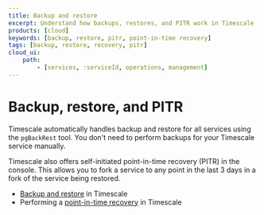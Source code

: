 ```yaml
---
title: Backup and restore
excerpt: Understand how backups, restores, and PITR work in Timescale
products: [cloud]
keywords: [backup, restore, pitr, point-in-time recovery]
tags: [backup, restore, recovery, pitr]
cloud_ui:
    path:
        - [services, :serviceId, operations, management]
---
```


# Backup, restore, and PITR

Timescale automatically handles backup and restore for all
services using the `pgBackRest` tool. You don't need to perform
backups for your Timescale service manually. 

Timescale also offers self-initiated point-in-time recovery (PITR) in the console. 
This allows you to fork a service to any point in the last 3 days in a 
fork of the service being restored.

*   [Backup and restore][backup-recovery] in Timescale
*   Performing a [point-in-time recovery][pitr] in Timescale

[backup-recovery]: /use-timescale/:currentVersion:/backup-restore/backup-restore-cloud/
[pitr]: /use-timescale/:currentVersion:/backup-restore/pitr/


